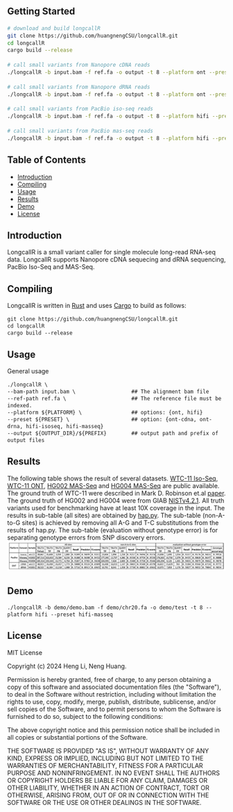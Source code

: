 ## Getting Started
```sh
# download and build longcallR
git clone https://github.com/huangnengCSU/longcallR.git
cd longcallR
cargo build --release

# call small variants from Nanopore cDNA reads
./longcallR -b input.bam -f ref.fa -o output -t 8 --platform ont --preset ont-cdna

# call small variants from Nanopore dRNA reads
./longcallR -b input.bam -f ref.fa -o output -t 8 --platform ont --preset ont-drna

# call small variants from PacBio iso-seq reads
./longcallR -b input.bam -f ref.fa -o output -t 8 --platform hifi --preset hifi-isoseq

# call small variants from PacBio mas-seq reads
./longcallR -b input.bam -f ref.fa -o output -t 8 --platform hifi --preset hifi-masseq
```

## Table of Contents
- [Introduction](#introduction)
- [Compiling](#compiling)
- [Usage](#usage)
- [Results](#results)
- [Demo](#demo)
- [License](#license)

## Introduction
LongcallR is a small variant caller for single molecule long-read RNA-seq data. LongcallR supports Nanopore cDNA sequecing and dRNA sequencing, PacBio Iso-Seq and MAS-Seq.

## Compiling

LongcallR is written in [Rust](https://www.rust-lang.org) and uses [Cargo](https://doc.rust-lang.org/cargo/getting-started/installation.html) to build as follows:
```
git clone https://github.com/huangnengCSU/longcallR.git
cd longcallR
cargo build --release
```

## Usage

General usage
```
./longcallR \
--bam-path input.bam \                  ## The alignment bam file
--ref-path ref.fa \                     ## The reference file must be indexed.
--platform ${PLATFORM} \                ## options: {ont, hifi}
--preset ${PRESET} \                    ## option: {ont-cdna, ont-drna, hifi-isoseq, hifi-masseq}
--output ${OUTPUT_DIR}/${PREFIX}        ## output path and prefix of output files
```

## Results

The following table shows the result of several datasets. [WTC-11 Iso-Seq](https://zenodo.org/records/5920920), [WTC-11 ONT](https://www.encodeproject.org/experiments/ENCSR539ZXJ/), [HG002 MAS-Seq](https://downloads.pacbcloud.com/public/dataset/Kinnex-full-length-RNA/) and [HG004 MAS-Seq](https://ftp-trace.ncbi.nlm.nih.gov/giab/ftp/data_RNAseq/AshkenazimTrio/HG004_NA24143_mother/PacBio_Pacbio-MASseq/) are public available. The ground truth of WTC-11 were described in Mark D. Robinson et.al [paper](https://link.springer.com/article/10.1186/s13059-023-02923-y). The ground truth of HG002 and HG004 were from GIAB [NISTv4.2.1](https://ftp-trace.ncbi.nlm.nih.gov/giab/ftp/release/). All truth variants used for benchmarking have at least 10X coverage in the input. The results in sub-table (all sites) are obtained by [hap.py](https://github.com/Illumina/hap.py.git). The sub-table (non-A-to-G sites) is achieved by removing all A-G and T-C substitutions from the results of hap.py. The sub-table (evaluation without genotype error) is for separating genotype errors from SNP discovery errors.
![alt text](img/longcallR_result.png)

## Demo

```
./longcallR -b demo/demo.bam -f demo/chr20.fa -o demo/test -t 8 --platform hifi --preset hifi-masseq
```

## License
MIT License

Copyright (c) 2024 Heng Li, Neng Huang.

Permission is hereby granted, free of charge, to any person obtaining a copy
of this software and associated documentation files (the "Software"), to deal
in the Software without restriction, including without limitation the rights
to use, copy, modify, merge, publish, distribute, sublicense, and/or sell
copies of the Software, and to permit persons to whom the Software is
furnished to do so, subject to the following conditions:

The above copyright notice and this permission notice shall be included in all
copies or substantial portions of the Software.

THE SOFTWARE IS PROVIDED "AS IS", WITHOUT WARRANTY OF ANY KIND, EXPRESS OR
IMPLIED, INCLUDING BUT NOT LIMITED TO THE WARRANTIES OF MERCHANTABILITY,
FITNESS FOR A PARTICULAR PURPOSE AND NONINFRINGEMENT. IN NO EVENT SHALL THE
AUTHORS OR COPYRIGHT HOLDERS BE LIABLE FOR ANY CLAIM, DAMAGES OR OTHER
LIABILITY, WHETHER IN AN ACTION OF CONTRACT, TORT OR OTHERWISE, ARISING FROM,
OUT OF OR IN CONNECTION WITH THE SOFTWARE OR THE USE OR OTHER DEALINGS IN THE
SOFTWARE.
